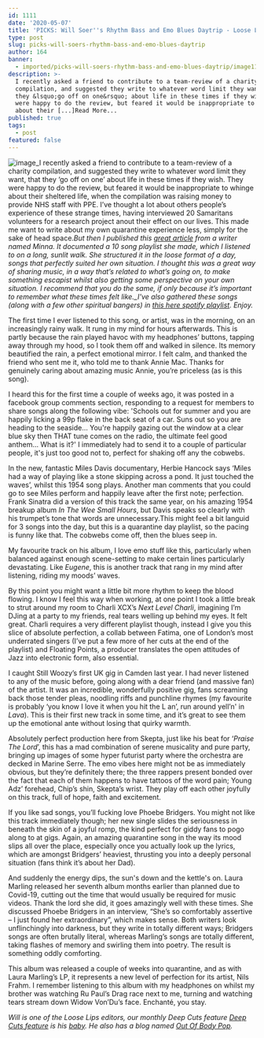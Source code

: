 ```yaml
---
id: 1111
date: '2020-05-07'
title: 'PICKS: Will Soer''s Rhythm Bass and Emo Blues Daytrip - Loose Lips'
type: post
slug: picks-will-soers-rhythm-bass-and-emo-blues-daytrip
author: 164
banner:
  - imported/picks-will-soers-rhythm-bass-and-emo-blues-daytrip/image1111.jpeg
description: >-
  I recently asked a friend to contribute to a team-review of a charity
  compilation, and suggested they write to whatever word limit they want, that
  they &lsquo;go off on one&rsquo; about life in these times if they wish. They
  were happy to do the review, but feared it would be inappropriate to whinge
  about their [...]Read More...
published: true
tags:
  - post
featured: false
---
```

![image](../imported/picks-will-soers-rhythm-bass-and-emo-blues-daytrip/image1111.jpeg)_I recently asked a friend to contribute to a team-review of a charity compilation, and suggested they write to whatever word limit they want, that they ‘go off on one’ about life in these times if they wish. They were happy to do the review, but feared it would be inappropriate to whinge about their sheltered life, when the compilation was raising money to provide NHS staff with PPE. I’ve thought a lot about others people’s experience of these strange times, having interviewed 20 Samaritans volunteers for a research project anout their effect on our lives. This made me want to write about my own quarantine experience less, simply for the sake of head space.__But then I published this_ _[great article](http://loose-lips.co.uk/blog/picks-sss-soul-funk-psych-rock-daytrip) from_ _a writer named Minna. It documented a 10 song playlist she made, which I listened to on a long, sunlit walk. She structured it in the loose format of a day, songs that perfectly suited her own situation. I thought this was a great way of sharing music, in a way that’s related to what’s going on, to make something escapist whilst also getting some perspective on your own situation. I recommend that you do the same, if only because it’s important to remember what these times felt like.__I've also gathered these songs (along with a few other spiritual bangers) in_ [_this here spotify playlist_](https://open.spotify.com/playlist/6VUhUj0Wo1sDTjSCbZP4PZ?si=V0mm4goTQYKr9S1Eb51B8w)_. Enjoy._

The first time I ever listened to this song, or artist, was in the morning, on an increasingly rainy walk. It rung in my mind for hours afterwards. This is partly because the rain played havoc with my headphones’ buttons, tapping away through my hood, so I took them off and walked in silence. Its memory beautified the rain, a perfect emotional mirror. I felt calm, and thanked the friend who sent me it, who told me to thank Annie Mac. Thanks for genuinely caring about amazing music Annie, you’re priceless (as is this song).

I heard this for the first time a couple of weeks ago, it was posted in a facebook group comments section, responding to a request for members to share songs along the following vibe: 'Schools out for summer and you are happily licking a 99p flake in the back seat of a car. Suns out so you are heading to the seaside… You're happily gazing out the window at a clear blue sky then THAT tune comes on the radio, the ultimate feel good anthem… What is it?' I immediately had to send it to a couple of particular people, it's just too good not to, perfect for shaking off any the cobwebs. 

In the new, fantastic Miles Davis documentary, Herbie Hancock says ‘Miles had a way of playing like a stone skipping across a pond. It just touched the waves’, whilst this 1954 song plays. Another man comments that you could go to see Miles perform and happily leave after the first note; perfection. Frank Sinatra did a version of this track the same year, on his amazing 1954 breakup album _In The Wee Small Hours_, but Davis speaks so clearly with his trumpet’s tone that words are unnecessary.This might feel a bit languid for 3 songs into the day, but this is a quarantine day playlist, so the pacing is funny like that. The cobwebs come off, then the blues seep in.

My favourite track on his album, I love emo stuff like this, particularly when balanced against enough scene-setting to make certain lines particularly devastating. Like _Eugene_, this is another track that rang in my mind after listening, riding my moods’ waves.

By this point you might want a little bit more rhythm to keep the blood flowing. I know I feel this way when working, at one point I took a little break to strut around my room to Charli XCX’s _Next Level Charli_, imagining I’m DJing at a party to my friends, real tears welling up behind my eyes. It felt great. Charli requires a very different playlist though, instead I give you this slice of absolute perfection, a collab between Fatima, one of London’s most underrated singers (I’ve put a few more of her cuts at the end of the playlist) and Floating Points, a producer translates the open attitudes of Jazz into electronic form, also essential. 

I caught Still Woozy’s first UK gig in Camden last year. I had never listened to any of the music before, going along with a dear friend (and massive fan) of the artist. It was an incredible, wonderfully positive gig, fans screaming back those tender pleas, noodling riffs and punchline rhymes (my favourite is probably ‘you know I love it when you hit the L an’, run around yell’n' in _Lava_). This is their first new track in some time, and it’s great to see them up the emotional ante without losing that quirky warmth.

Absolutely perfect production here from Skepta, just like his beat for ‘_Praise The Lord_’, this has a mad combination of serene musicality and pure party, bringing up images of some hyper futurist party where the orchestra are decked in Marine Serre. The emo vibes here might not be as immediately obvious, but they’re definitely there; the three rappers present bonded over the fact that each of them happens to have tattoos of the word pain; Young Adz’ forehead, Chip’s shin, Skepta’s wrist. They play off each other joyfully on this track, full of hope, faith and excitement.

If you like sad songs, you’ll fucking love Phoebe Bridgers. You might not like this track immediately though; her new single slides the seriousness in beneath the skin of a joyful romp, the kind perfect for giddy fans to pogo along to at gigs. Again, an amazing quarantine song in the way its mood slips all over the place, especially once you actually look up the lyrics, which are amongst Bridgers’ heaviest, thrusting you into a deeply personal situation (fans think it’s about her Dad).

And suddenly the energy dips, the sun's down and the kettle's on. Laura Marling released her seventh album months earlier than planned due to Covid-19, cutting out the time that would usually be required for music videos. Thank the lord she did, it goes amazingly well with these times. She discussed Phoebe Bridgers in an interview, “She’s so comfortably assertive – I just found her extraordinary”, which makes sense. Both writers look unflinchingly into darkness, but they write in totally different ways; Bridgers songs are often brutally literal, whereas Marling’s songs are totally different, taking flashes of memory and swirling them into poetry. The result is something oddly comforting.

This album was released a couple of weeks into quarantine, and as with Laura Marling’s LP, it represents a new level of perfection for its artist, Nils Frahm. I remember listening to this album with my headphones on whilst my brother was watching Ru Paul’s Drag race next to me, turning and watching tears stream down Widow Von’Du’s face. Enchanté, you stay.

_Will is one of the Loose Lips editors, our monthly Deep Cuts feature_ _[Deep Cuts feature](http://loose-lips.co.uk/blog/fantasy-realm)_ _is his_ _[b](http://loose-lips.co.uk/blog/fantasy-realm)_[_aby_](http://loose-lips.co.uk/blog/fantasy-realm)_. He also has a blog named_ [_Out Of Body Pop_](https://outofbodypop.wordpress.com/)_._